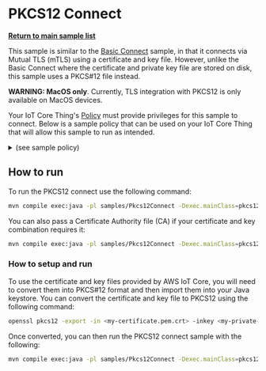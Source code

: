 # PKCS12 Connect

[**Return to main sample list**](../README.md)

This sample is similar to the [Basic Connect](../BasicConnect/README.md) sample, in that it connects via Mutual TLS (mTLS) using a certificate and key file.  However, unlike the Basic Connect where the certificate and private key file are stored on disk, this sample uses a PKCS#12 file instead.

**WARNING: MacOS only**. Currently, TLS integration with PKCS12 is only available on MacOS devices.

Your IoT Core Thing's [Policy](https://docs.aws.amazon.com/iot/latest/developerguide/iot-policies.html) must provide privileges for this sample to connect. Below is a sample policy that can be used on your IoT Core Thing that will allow this sample to run as intended.

<details>
<summary>(see sample policy)</summary>
<pre>
{
  "Version": "2012-10-17",
  "Statement": [
    {
      "Effect": "Allow",
      "Action": [
        "iot:Connect"
      ],
      "Resource": [
        "arn:aws:iot:<b>region</b>:<b>account</b>:client/test-*"
      ]
    }
  ]
}
</pre>

Replace with the following with the data from your AWS account:
* `<region>`: The AWS IoT Core region where you created your AWS IoT Core thing you wish to use with this sample. For example `us-east-1`.
* `<account>`: Your AWS IoT Core account ID. This is the set of numbers in the top right next to your AWS account name when using the AWS IoT Core website.

Note that in a real application, you may want to avoid the use of wildcards in your ClientID or use them selectively. Please follow best practices when working with AWS on production applications using the SDK. Also, for the purposes of this sample, please make sure your policy allows a client ID of `test-*` to connect or use `--client_id <client ID here>` to send the client ID your policy supports.

</details>

## How to run

To run the PKCS12 connect use the following command:

```sh
mvn compile exec:java -pl samples/Pkcs12Connect -Dexec.mainClass=pkcs12connect.Pkcs12Connect -Dexec.args="--endpoint <endpoint> --pkcs12_file <path to PKCS12 file> --pkcs12_file <password for PKCS12 file>"
```

You can also pass a Certificate Authority file (CA) if your certificate and key combination requires it:

```sh
mvn compile exec:java -pl samples/Pkcs12Connect -Dexec.mainClass=pkcs12connect.Pkcs12Connect -Dexec.args="--endpoint <endpoint> --pkcs12_file <path to PKCS12 file> --pkcs12_file <password for PKCS12 file> --ca_file <path to CA file>"
```

### How to setup and run

To use the certificate and key files provided by AWS IoT Core, you will need to convert them into PKCS#12 format and then import them into your Java keystore. You can convert the certificate and key file to PKCS12 using the following command:

```sh
openssl pkcs12 -export -in <my-certificate.pem.crt> -inkey <my-private-key.pem.key> -out <my-pkcs12-key.pem.key> -name <alias here> -password pass:<password here>
```

Once converted, you can then run the PKCS12 connect sample with the following:

```sh
mvn compile exec:java -pl samples/Pkcs12Connect -Dexec.mainClass=pkcs12connect.Pkcs12Connect -Dexec.args="--endpoint <endpoint> --pkcs12_file <my-pkcs12-key.pem.key> --pkcs12_file <password here>"
```
